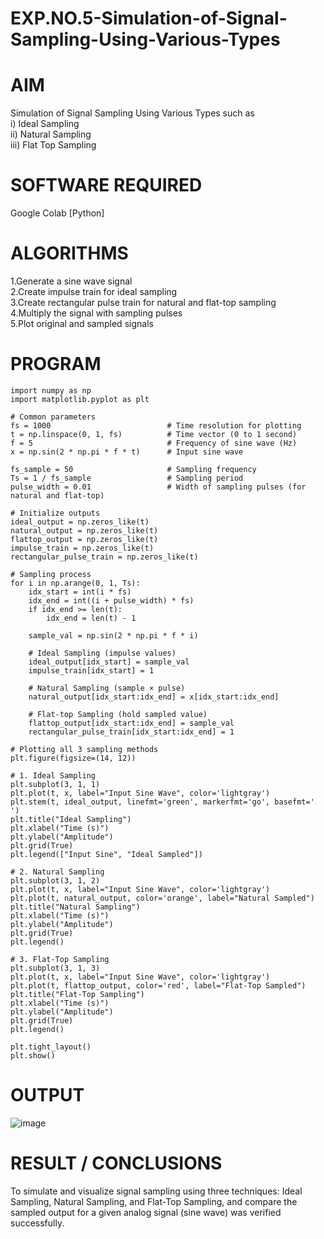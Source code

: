 # EXP.NO.5-Simulation-of-Signal-Sampling-Using-Various-Types
# AIM
Simulation of Signal Sampling Using Various Types such as</br>
    i) Ideal Sampling</br>
    ii) Natural Sampling</br>
    iii) Flat Top Sampling</br>
# SOFTWARE REQUIRED
Google Colab [Python]

# ALGORITHMS
1.Generate a sine wave signal</br>
2.Create impulse train for ideal sampling</br>
3.Create rectangular pulse train for natural and flat-top sampling</br>
4.Multiply the signal with sampling pulses</br>
5.Plot original and sampled signals</br>

# PROGRAM
```
import numpy as np
import matplotlib.pyplot as plt

# Common parameters
fs = 1000                          # Time resolution for plotting
t = np.linspace(0, 1, fs)          # Time vector (0 to 1 second)
f = 5                              # Frequency of sine wave (Hz)
x = np.sin(2 * np.pi * f * t)      # Input sine wave

fs_sample = 50                     # Sampling frequency
Ts = 1 / fs_sample                 # Sampling period
pulse_width = 0.01                 # Width of sampling pulses (for natural and flat-top)

# Initialize outputs
ideal_output = np.zeros_like(t)
natural_output = np.zeros_like(t)
flattop_output = np.zeros_like(t)
impulse_train = np.zeros_like(t)
rectangular_pulse_train = np.zeros_like(t)

# Sampling process
for i in np.arange(0, 1, Ts):
    idx_start = int(i * fs)
    idx_end = int((i + pulse_width) * fs)
    if idx_end >= len(t):
        idx_end = len(t) - 1

    sample_val = np.sin(2 * np.pi * f * i)

    # Ideal Sampling (impulse values)
    ideal_output[idx_start] = sample_val
    impulse_train[idx_start] = 1

    # Natural Sampling (sample × pulse)
    natural_output[idx_start:idx_end] = x[idx_start:idx_end]

    # Flat-top Sampling (hold sampled value)
    flattop_output[idx_start:idx_end] = sample_val
    rectangular_pulse_train[idx_start:idx_end] = 1

# Plotting all 3 sampling methods
plt.figure(figsize=(14, 12))

# 1. Ideal Sampling
plt.subplot(3, 1, 1)
plt.plot(t, x, label="Input Sine Wave", color='lightgray')
plt.stem(t, ideal_output, linefmt='green', markerfmt='go', basefmt=' ')
plt.title("Ideal Sampling")
plt.xlabel("Time (s)")
plt.ylabel("Amplitude")
plt.grid(True)
plt.legend(["Input Sine", "Ideal Sampled"])

# 2. Natural Sampling
plt.subplot(3, 1, 2)
plt.plot(t, x, label="Input Sine Wave", color='lightgray')
plt.plot(t, natural_output, color='orange', label="Natural Sampled")
plt.title("Natural Sampling")
plt.xlabel("Time (s)")
plt.ylabel("Amplitude")
plt.grid(True)
plt.legend()

# 3. Flat-Top Sampling
plt.subplot(3, 1, 3)
plt.plot(t, x, label="Input Sine Wave", color='lightgray')
plt.plot(t, flattop_output, color='red', label="Flat-Top Sampled")
plt.title("Flat-Top Sampling")
plt.xlabel("Time (s)")
plt.ylabel("Amplitude")
plt.grid(True)
plt.legend()

plt.tight_layout()
plt.show()
```

# OUTPUT
![image](https://github.com/user-attachments/assets/a94ad56d-702b-4e93-815a-b4b1a7cf27fa)

 
# RESULT / CONCLUSIONS
To simulate and visualize signal sampling using three techniques: Ideal Sampling, Natural Sampling, and Flat-Top Sampling, and compare the sampled output for a given analog signal (sine wave) was verified successfully.

